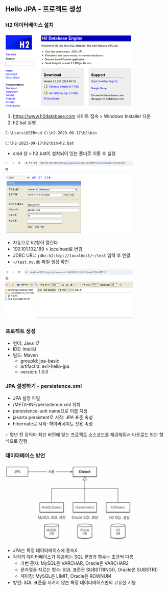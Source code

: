 ## Hello JPA - 프로젝트 생성

### H2 데이터베이스 설치

<img src="https://github.com/iieunji023/jpa-with-spring-boot-basic/blob/main/images/h2설치1.png" width="400">

1. https://www.h2database.com 사이트 접속 > Windows Installer 다운
2. h2.bat 실행

```
C:\Users\USER>cd C:\h2-2023-09-17\h2\bin

C:\h2-2023-09-17\h2\bin>h2.bat
```

- cmd 창 > h2.bat이 설치되어 있는 폴더로 이동 후 실행

<img src="https://github.com/iieunji023/jpa-with-spring-boot-basic/blob/main/images/h2설치2.png" width="400">

- 자동으로 h2창이 열린다
- 100.101.102.189 > localhost로 변경
- JDBC URL: `jdbc:h2:tcp://localhost/~/test` 입력 후 연결
- `~/test.mv.db` 파일 생성 확인

<img src="https://github.com/iieunji023/jpa-with-spring-boot-basic/blob/main/images/h2설치3.png" width="400">

### 프로젝트 생성

- 언어: Java 17
- IDE: IntelliJ
- 빌드: Maven
    - groupId: jpa-basic
    - artifactId: ex1-hello-jpa
    - version: 1.0.0

### JPA 설정하기 - persistence.xml

- JPA 설정 파일
- /META-INF/persistence.xml 위치
- persistence-unit name으로 이름 지정
- jakarta.persistent로 시작: JPA 표준 속성
- hibernate로 시작: 하이버네이트 전용 속성

💡 몇년 전 강의라 최신 버전에 맞는 프로젝트 소스코드를 제공해줘서 다운로드 받는 형식으로 진행

### 데이터베이스 방언

<img src="https://github.com/iieunji023/jpa-with-spring-boot-basic/blob/main/images/데이터베이스_방언.png" width="400">

- JPA는 특정 데이터베이스에 종속X
- 각각의 데이터베이스가 제공하는 SQL 문법과 함수는 조금씩 다름
  - 가변 문자: MySQL은 VARCHAR, Oracle은 VARCHAR2
  - 문자열을 자르는 함수: SQL 표준은 SUBSTRING(), Oracle은 SUBSTR()
  - 페이징: MySQL은 LIMIT, Oracle은 ROWNUM
- 방언: SQL 표준을 지키지 않는 특정 데이터베이스만의 고유한 기능 
